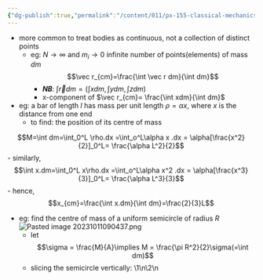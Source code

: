```yaml
---
{"dg-publish":true,"permalink":"/content/011/px-155-classical-mechanics-and-special-relativity/classical-mechanics/px-155-b-systems-of-particles-accelerations/px-155-b2-continuous-bodies/","noteIcon":"1","created":"2024-10-01T18:27:09.493+01:00","updated":"2024-11-26T19:55:12.100+00:00"}
---
```


- more common to treat bodies as continuous, not a collection of distinct points
	- eg: $N\to \infty$ and $m_i\to0$ infinite number of points(elements) of mass $dm$$$\vec r_{cm}=\frac{\int \vec r dm}{\int dm}$$
		- ***NB***: $\int \vec r dm = (\int x dm, \int y dm, \int z dm)$
		- x-component of $\vec r_{cm}= \frac{\int xdm}{\int dm}$
- eg: a bar of length $l$ has mass per unit length $\rho = \alpha x$, where $x$ is the distance from one end
	- to find: the position of its centre of mass
	
$$M=\int dm=\int_0^L \rho.dx =\int_o^L\alpha x .dx = \alpha[\frac{x^2}{2}]_0^L= \frac{\alpha L^2}{2}$$
	- similarly,$$\int x.dm=\int_0^L x\rho.dx =\int_o^L\alpha x^2 .dx = \alpha[\frac{x^3}{3}]_0^L= \frac{\alpha L^3}{3}$$
	- hence,
$$x_{cm}=\frac{\int x.dm}{\int dm}=\frac{2}{3}L$$
- eg: find the centre of mass of a uniform semicircle of radius $R$ ![Pasted image 20231011090437.png](/img/user/pics/Pasted%20image%2020231011090437.png)
	- let
$$\sigma = \frac{M}{A}\implies M = \frac{\pi R^2}{2}\sigma(=\int dm)$$
	- slicing the semicircle vertically:
\1\n\2\n